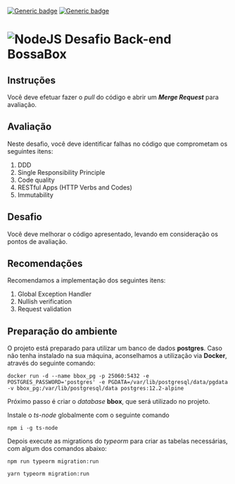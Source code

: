 [![Generic badge](https://img.shields.io/badge/version-1.0.0-green.svg)](https://shields.io/)
[![Generic badge](https://img.shields.io/badge/TypeScript-yes-blue.svg)](https://shields.io/)

# <img alt="NodeJS" src="https://img.shields.io/badge/node.js-%2343853D.svg?&style=for-the-badge&logo=node.js&logoColor=white"/> Desafio Back-end BossaBox 

## **Instruções**
Você deve efetuar fazer o _pull_ do código e abrir um _**Merge Request**_ para avaliação.

## **Avaliação**
Neste desafio, você deve identificar falhas no código que comprometam os seguintes itens:
1. DDD
2. Single Responsibility Principle
3. Code quality
4. RESTful Apps (HTTP Verbs and Codes)
5. Immutability

## **Desafio**
Você deve melhorar o código apresentado, levando em consideração os pontos de avaliação.

## **Recomendações**
Recomendamos a implementação dos seguintes itens:
1. Global Exception Handler
2. Nullish verification
3. Request validation

## **Preparação do ambiente**

O projeto está preparado para utilizar um banco de dados **postgres**. Caso não tenha instalado na sua máquina, aconselhamos a utilização via **Docker**, através do seguinte comando:

`docker run -d --name bbox_pg -p 25060:5432 -e POSTGRES_PASSWORD='postgres' -e PGDATA=/var/lib/postgresql/data/pgdata -v bbox_pg:/var/lib/postgresql/data postgres:12.2-alpine`

Próximo passo é criar o _database_ **bbox**, que será utilizado no projeto.

Instale o _ts-node_ globalmente com o seguinte comando

`npm i -g ts-node`

Depois execute as migrations do _typeorm_ para criar as tabelas necessárias, com algum dos comandos abaixo:

`npm run typeorm migration:run` 

`yarn typeorm migration:run`